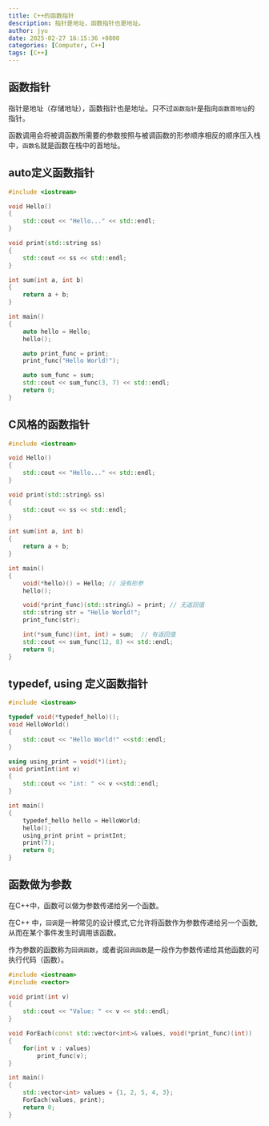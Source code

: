 ```yaml
---
title: C++的函数指针
description: 指针是地址，函数指针也是地址。
author: jyu
date: 2025-02-27 16:15:36 +0800
categories: [Computer, C++]
tags: [C++]
---
```


## 函数指针

指针是地址（存储地址），函数指针也是地址。只不过`函数指针`是指向`函数首地址`的指针。

函数调用会将被调函数所需要的参数按照与被调函数的形参顺序相反的顺序压入栈中，`函数名`就是函数在栈中的首地址。

## auto定义函数指针

```cpp
#include <iostream>

void Hello()
{
    std::cout << "Hello..." << std::endl;
}

void print(std::string ss)
{
    std::cout << ss << std::endl;
}

int sum(int a, int b)
{
    return a + b;
}

int main()
{
    auto hello = Hello;
    hello();

    auto print_func = print;
    print_func("Hello World!");

    auto sum_func = sum;
    std::cout << sum_func(3, 7) << std::endl;
    return 0;
}
```

## C风格的函数指针

```cpp
#include <iostream>

void Hello()
{
    std::cout << "Hello..." << std::endl;
}

void print(std::string& ss)
{
    std::cout << ss << std::endl;
}

int sum(int a, int b)
{
    return a + b;
}

int main()
{
    void(*hello)() = Hello; // 没有形参
    hello();

    void(*print_func)(std::string&) = print; // 无返回值
    std::string str = "Hello World!";
    print_func(str);

    int(*sum_func)(int, int) = sum;  // 有返回值
    std::cout << sum_func(12, 8) << std::endl;
    return 0;
}
```

## typedef, using 定义函数指针

```cpp
#include <iostream>

typedef void(*typedef_hello)();
void HelloWorld()
{
    std::cout << "Hello World!" <<std::endl;
}

using using_print = void(*)(int);
void printInt(int v)
{
    std::cout << "int: " << v <<std::endl;
}

int main()
{
    typedef_hello hello = HelloWorld;
    hello();
    using_print print = printInt;
    print(7);
    return 0;
}
```

## 函数做为参数

在C++中，函数可以做为参数传递给另一个函数。

在C++ 中，`回调`是一种常见的设计模式,它允许将函数作为参数传递给另一个函数,从而在某个事件发生时调用该函数。

作为参数的函数称为`回调函数`，或者说`回调函数`是一段作为参数传递给其他函数的可执行代码（函数）。

```cpp
#include <iostream>
#include <vector>

void print(int v)
{
    std::cout << "Value: " << v << std::endl;
}

void ForEach(const std::vector<int>& values, void(*print_func)(int))
{
    for(int v : values)
        print_func(v);
}

int main()
{
    std::vector<int> values = {1, 2, 5, 4, 3};
    ForEach(values, print);
    return 0;
}
```
